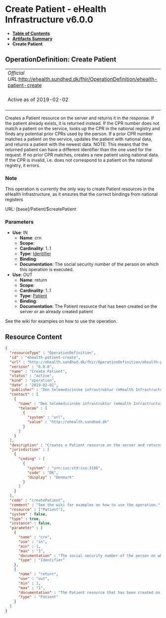 # Create Patient - eHealth Infrastructure v6.0.0

* [**Table of Contents**](toc.md)
* [**Artifacts Summary**](artifacts.md)
* **Create Patient**

## OperationDefinition: Create Patient 

| | |
| :--- | :--- |
| *Official URL*:http://ehealth.sundhed.dk/fhir/OperationDefinition/ehealth-patient-create | *Version*:6.0.0 |
| Active as of 2019-02-02 | *Computable Name*:Create Patient |

 
Creates a Patient resource on the server and returns it in the response. If the patient already exists, it is returned instead. If the CPR number does not match a patient on the service, looks up the CPR in the national registry and finds any potential prior CPRs used by the person. If a prior CPR number matches a patient on the service, updates the patient with national data, and returns a patient with the newest data. NOTE: This means that the returned patient can have a different identifier than the one used for the request. If no prior CPR matches, creates a new patient using national data. If the CPR is invalid, i.e. does not correspond to a patient on the national registry, it errors. 

### Note

 
This operation is currently the only way to create Patient resources in the eHealth Infrastructure, as it ensures that the correct bindings from national registers 

URL: [base]/Patient/$createPatient

### Parameters

* **Use**: IN
  * **Name**: crn
  * **Scope**: 
  * **Cardinality**: 1..1
  * **Type**: [Identifier](http://hl7.org/fhir/R4/datatypes.html#Identifier)
  * **Binding**: 
  * **Documentation**: The social security number of the person on which this operation is executed.
* **Use**: OUT
  * **Name**: return
  * **Scope**: 
  * **Cardinality**: 1..1
  * **Type**: [Patient](http://hl7.org/fhir/R4/patient.html)
  * **Binding**: 
  * **Documentation**: The Patient resource that has been created on the server or an already created patient

See the wiki for examples on how to use the operation.



## Resource Content

```json
{
  "resourceType" : "OperationDefinition",
  "id" : "ehealth-patient-create",
  "url" : "http://ehealth.sundhed.dk/fhir/OperationDefinition/ehealth-patient-create",
  "version" : "6.0.0",
  "name" : "Create Patient",
  "status" : "active",
  "kind" : "operation",
  "date" : "2019-02-02",
  "publisher" : "Den telemedicinske infrastruktur (eHealth Infrastructure)",
  "contact" : [
    {
      "name" : "Den telemedicinske infrastruktur (eHealth Infrastructure)",
      "telecom" : [
        {
          "system" : "url",
          "value" : "http://ehealth.sundhed.dk"
        }
      ]
    }
  ],
  "description" : "Creates a Patient resource on the server and returns it in the response. If the patient already exists, it is returned instead. If the CPR number does not match a patient on the service, looks up the CPR in the national registry and finds any potential prior CPRs used by the person. If a prior CPR number matches a patient on the service, updates the patient with national data, and returns a patient with the newest data. NOTE: This means that the returned patient can have a different identifier than the one used for the request. If no prior CPR matches, creates a new patient using national data. If the CPR is invalid, i.e. does not correspond to a patient on the national registry, it errors. \r\n\r\n### Note\r\nThis operation is currently the only way to create Patient resources in the eHealth Infrastructure, as it ensures that the correct bindings from national registers",
  "jurisdiction" : [
    {
      "coding" : [
        {
          "system" : "urn:iso:std:iso:3166",
          "code" : "DK",
          "display" : "Denmark"
        }
      ]
    }
  ],
  "code" : "createPatient",
  "comment" : "See the wiki for examples on how to use the operation.",
  "resource" : ["Patient"],
  "system" : false,
  "type" : true,
  "instance" : false,
  "parameter" : [
    {
      "name" : "crn",
      "use" : "in",
      "min" : 1,
      "max" : "1",
      "documentation" : "The social security number of the person on which this operation is executed.",
      "type" : "Identifier"
    },
    {
      "name" : "return",
      "use" : "out",
      "min" : 1,
      "max" : "1",
      "documentation" : "The Patient resource that has been created on the server or an already created patient",
      "type" : "Patient"
    }
  ]
}

```
